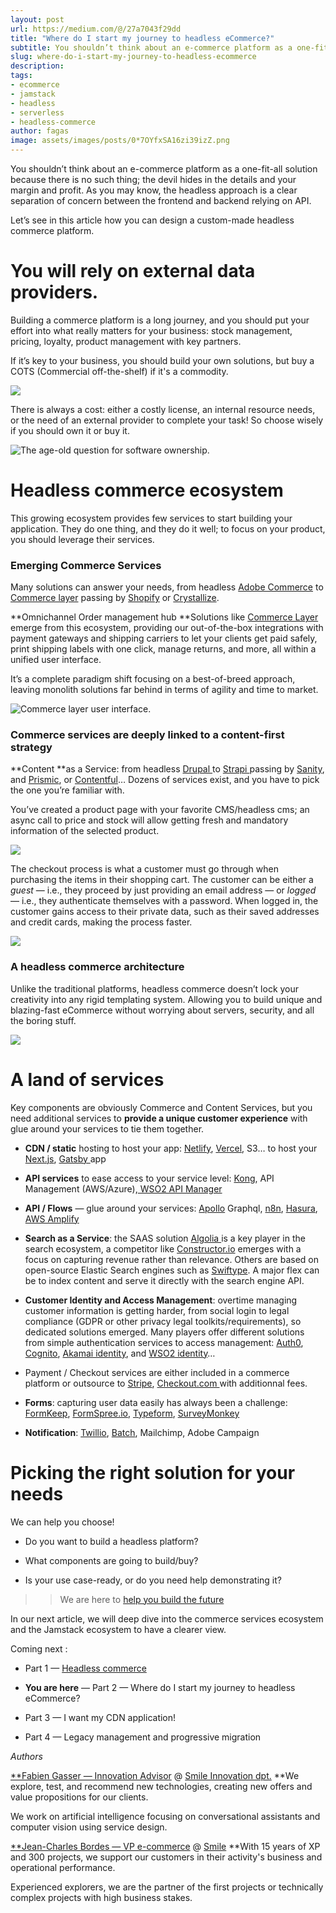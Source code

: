 ```yaml
---
layout: post
url: https://medium.com/@/27a7043f29dd
title: "Where do I start my journey to headless eCommerce?"
subtitle: You shouldn’t think about an e-commerce platform as a one-fit-all solution because there is no such thing, the devil hides in the details…
slug: where-do-i-start-my-journey-to-headless-ecommerce
description:
tags:
- ecommerce
- jamstack
- headless
- serverless
- headless-commerce
author: fagas
image: assets/images/posts/0*7OYfxSA16zi39izZ.png
---
```


You shouldn’t think about an e-commerce platform as a one-fit-all solution because there is no such thing; the devil hides in the details and your margin and profit. As you may know, the headless approach is a clear separation of concern between the frontend and backend relying on API.

Let’s see in this article how you can design a custom-made headless commerce platform.

# You will rely on external data providers.

Building a commerce platform is a long journey, and you should put your effort into what really matters for your business: stock management, pricing, loyalty, product management with key partners.

If it’s key to your business, you should build your own solutions, but buy a COTS (Commercial off-the-shelf) if it's a commodity.

![](/assets/images/posts/1*s7cWGI1QJFmAmjbJ3YWrZQ.png)

There is always a cost: either a costly license, an internal resource needs, or the need of an external provider to complete your task! So choose wisely if you should own it or buy it.

![The age-old question for software ownership.](/assets/images/posts/1*SIOoTXXwis_FynmHTGPT6Q.png)

# Headless commerce ecosystem

This growing ecosystem provides few services to start building your application. They do one thing, and they do it well; to focus on your product, you should leverage their services.

### Emerging Commerce Services

Many solutions can answer your needs, from headless [Adobe Commerce](https://business.adobe.com/lu_fr/solutions/commerce.html) to [Commerce layer](https://commercelayer.io/) passing by [Shopify](https://www.shopify.com/) or [Crystallize](https://crystallize.com/).

**Omnichannel Order management hub
**Solutions like [Commerce Layer](https://commercelayer.io/) emerge from this ecosystem, providing our out-of-the-box integrations with payment gateways and shipping carriers to let your clients get paid safely, print shipping labels with one click, manage returns, and more, all within a unified user interface.

It’s a complete paradigm shift focusing on a best-of-breed approach, leaving monolith solutions far behind in terms of agility and time to market.

![Commerce layer user interface.](/assets/images/posts/0*beBlzO0i6Y-0BPsd.png)

### Commerce services are deeply linked to a content-first strategy

**Content **as a Service: from headless [Drupal ](https://www.drupal.org/)to [Strapi ](https://strapi.io/solutions/ecommerce-cms)passing by [Sanity](https://www.sanity.io/), and [Prismic](https://prismic.io/), or [Contentful](https://www.contentful.com/)… Dozens of services exist, and you have to pick the one you’re familiar with.

You’ve created a product page with your favorite CMS/headless cms; an async call to price and stock will allow getting fresh and mandatory information of the selected product.

![](/assets/images/posts/0*v7tFr9gkrZYjvTX.png)

The checkout process is what a customer must go through when purchasing the items in their shopping cart. The customer can be either a *guest* — i.e., they proceed by just providing an email address — or *logged* — i.e., they authenticate themselves with a password. When logged in, the customer gains access to their private data, such as their saved addresses and credit cards, making the process faster.

![](/assets/images/posts/0*-T8z6_Lm-EXwpRFb.png)

### A headless commerce architecture

Unlike the traditional platforms, headless commerce doesn’t lock your creativity into any rigid templating system. Allowing you to build unique and blazing-fast eCommerce without worrying about servers, security, and all the boring stuff.

![](/assets/images/posts/1*USyFhCF_9WC_n3U8QePjUw.png)

# A land of services

Key components are obviously Commerce and Content Services, but you need additional services to **provide a unique customer experience** with glue around your services to tie them together.

* **CDN / static** hosting to host your app: [Netlify](https://www.netlify.com/), [Vercel](https://vercel.com/), S3… to host your [Next.js](https://nextjs.org/), [Gatsby ](https://www.gatsbyjs.com/)app

* **API services** to ease access to your service level: [Kong](https://konghq.com/kong/), API Management (AWS/Azure),[ WSO2 API Manager](https://wso2.com/api-manager/)

* **API / Flows** — glue around your services: [Apollo](http://www.apollographql.com) Graphql, [n8n](https://n8n.io/), [Hasura](https://hasura.io/), [AWS Amplify](https://aws.amazon.com/fr/amplify/)

* **Search as a Service**: the SAAS solution [Algolia ](https://www.algolia.com/)is a key player in the search ecosystem, a competitor like [Constructor.io](https://constructor.io/) emerges with a focus on capturing revenue rather than relevance. Others are based on open-source Elastic Search engines such as [Swiftype](https://swiftype.com/).
A major flex can be to index content and serve it directly with the search engine API.

* **Customer Identity and Access Management**: overtime managing customer information is getting harder, from social login to legal compliance (GDPR or other privacy legal toolkits/requirements), so dedicated solutions emerged.
Many players offer different solutions from simple authentication services to access management: [Auth0](https://auth0.com/), [Cognito](https://aws.amazon.com/fr/cognito/), [Akamai identity](https://www.akamai.com/fr/fr/products/security/identity-cloud.jsp), and [WSO2 identity](https://wso2.com/identity-and-access-management/)…

* Payment / Checkout services are either included in a commerce platform or outsource to [Stripe](https://stripe.com/), [Checkout.com ](https://www.checkout.com/)with additionnal fees.

* **Forms**: capturing user data easily has always been a challenge: [FormKeep](https://formkeep.com/), [FormSpree.io](https://formspree.io/), [Typeform](https://www.typeform.com/), [SurveyMonkey](https://www.surveymonkey.com/)

* **Notification**: [Twillio](https://www.twilio.com/), [Batch](https://batch.com/), Mailchimp, Adobe Campaign

# Picking the right solution for your needs

We can help you choose!

* Do you want to build a headless platform?

* What components are going to build/buy?

* Is your use case-ready, or do you need help demonstrating it?

>> We are here to [help you build the future](https://www.smile.eu/en/contact)

In our next article, we will deep dive into the commerce services ecosystem and the Jamstack ecosystem to have a clearer view.

Coming next :

* Part 1 — [Headless commerce](https://medium.com/smileinnovation/headless-commerce-187fbe19f075)

* **You are here** — Part 2 — Where do I start my journey to headless eCommerce?

* Part 3 — I want my CDN application!

* Part 4 — Legacy management and progressive migration

*Authors*

[**Fabien Gasser — Innovation Advisor](https://www.linkedin.com/in/fgasser/) @ [Smile Innovation dpt.](https://innovation.smile.eu/)
**We explore, test, and recommend new technologies, creating new offers and value propositions for our clients.

We work on artificial intelligence focusing on conversational assistants and computer vision using service design.

[**Jean-Charles Bordes — VP e-commerce](https://www.linkedin.com/in/jean-charles-bordes-75693221/) @ [Smile](https://www.smile.eu/fr)
**With 15 years of XP and 300 projects, we support our customers in their activity's business and operational performance.

Experienced explorers, we are the partner of the first projects or technically complex projects with high business stakes.


